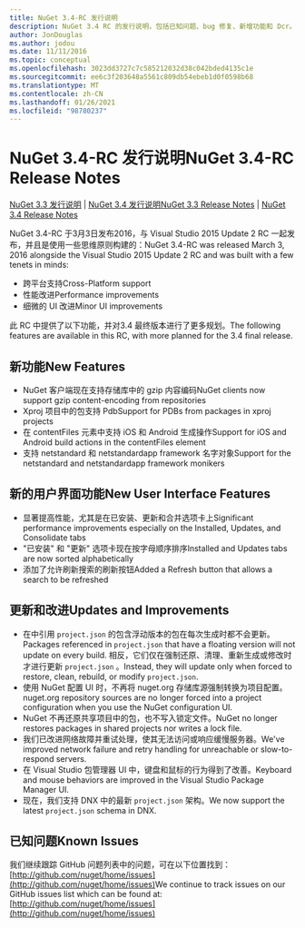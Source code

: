 ```yaml
---
title: NuGet 3.4-RC 发行说明
description: NuGet 3.4 RC 的发行说明，包括已知问题、bug 修复、新增功能和 Dcr。
author: JonDouglas
ms.author: jodou
ms.date: 11/11/2016
ms.topic: conceptual
ms.openlocfilehash: 3023dd3727c7c585212032d38c042bded4135c1e
ms.sourcegitcommit: ee6c3f203648a5561c809db54ebeb1d0f0598b68
ms.translationtype: MT
ms.contentlocale: zh-CN
ms.lasthandoff: 01/26/2021
ms.locfileid: "98780237"
---
```

# <a name="nuget-34-rc-release-notes"></a><span data-ttu-id="093ee-103">NuGet 3.4-RC 发行说明</span><span class="sxs-lookup"><span data-stu-id="093ee-103">NuGet 3.4-RC Release Notes</span></span>

<span data-ttu-id="093ee-104">[NuGet 3.3 发行说明](../release-notes/nuget-3.3.md)  | [NuGet 3.4 发行说明](../release-notes/nuget-3.4.md)</span><span class="sxs-lookup"><span data-stu-id="093ee-104">[NuGet 3.3 Release Notes](../release-notes/nuget-3.3.md) | [NuGet 3.4 Release Notes](../release-notes/nuget-3.4.md)</span></span>

<span data-ttu-id="093ee-105">NuGet 3.4-RC 于3月3日发布2016，与 Visual Studio 2015 Update 2 RC 一起发布，并且是使用一些思维原则构建的：</span><span class="sxs-lookup"><span data-stu-id="093ee-105">NuGet 3.4-RC was released March 3, 2016 alongside the Visual Studio 2015 Update 2 RC and was built with a few tenets in minds:</span></span>

* <span data-ttu-id="093ee-106">跨平台支持</span><span class="sxs-lookup"><span data-stu-id="093ee-106">Cross-Platform support</span></span>
* <span data-ttu-id="093ee-107">性能改进</span><span class="sxs-lookup"><span data-stu-id="093ee-107">Performance improvements</span></span>
* <span data-ttu-id="093ee-108">细微的 UI 改进</span><span class="sxs-lookup"><span data-stu-id="093ee-108">Minor UI improvements</span></span>

<span data-ttu-id="093ee-109">此 RC 中提供了以下功能，并对3.4 最终版本进行了更多规划。</span><span class="sxs-lookup"><span data-stu-id="093ee-109">The following features are available in this RC, with more planned for the 3.4 final release.</span></span>

## <a name="new-features"></a><span data-ttu-id="093ee-110">新功能</span><span class="sxs-lookup"><span data-stu-id="093ee-110">New Features</span></span>

* <span data-ttu-id="093ee-111">NuGet 客户端现在支持存储库中的 gzip 内容编码</span><span class="sxs-lookup"><span data-stu-id="093ee-111">NuGet clients now support gzip content-encoding from repositories</span></span>
* <span data-ttu-id="093ee-112">Xproj 项目中的包支持 Pdb</span><span class="sxs-lookup"><span data-stu-id="093ee-112">Support for PDBs from packages in xproj projects</span></span>
* <span data-ttu-id="093ee-113">在 contentFiles 元素中支持 iOS 和 Android 生成操作</span><span class="sxs-lookup"><span data-stu-id="093ee-113">Support for iOS and Android build actions in the contentFiles element</span></span>
* <span data-ttu-id="093ee-114">支持 netstandard 和 netstandardapp framework 名字对象</span><span class="sxs-lookup"><span data-stu-id="093ee-114">Support for the netstandard and netstandardapp framework monikers</span></span>

## <a name="new-user-interface-features"></a><span data-ttu-id="093ee-115">新的用户界面功能</span><span class="sxs-lookup"><span data-stu-id="093ee-115">New User Interface Features</span></span>

* <span data-ttu-id="093ee-116">显著提高性能，尤其是在已安装、更新和合并选项卡上</span><span class="sxs-lookup"><span data-stu-id="093ee-116">Significant performance improvements especially on the Installed, Updates, and Consolidate tabs</span></span>
* <span data-ttu-id="093ee-117">"已安装" 和 "更新" 选项卡现在按字母顺序排序</span><span class="sxs-lookup"><span data-stu-id="093ee-117">Installed and Updates tabs are now sorted alphabetically</span></span>
* <span data-ttu-id="093ee-118">添加了允许刷新搜索的刷新按钮</span><span class="sxs-lookup"><span data-stu-id="093ee-118">Added a Refresh button that allows a search to be refreshed</span></span>

## <a name="updates-and-improvements"></a><span data-ttu-id="093ee-119">更新和改进</span><span class="sxs-lookup"><span data-stu-id="093ee-119">Updates and Improvements</span></span>

* <span data-ttu-id="093ee-120">在中引用 `project.json` 的包含浮动版本的包在每次生成时都不会更新。</span><span class="sxs-lookup"><span data-stu-id="093ee-120">Packages referenced in `project.json` that have a floating version will not update on every build.</span></span> <span data-ttu-id="093ee-121">相反，它们仅在强制还原、清理、重新生成或修改时才进行更新 `project.json` 。</span><span class="sxs-lookup"><span data-stu-id="093ee-121">Instead, they will update only when forced to restore, clean, rebuild, or modify `project.json`.</span></span>
* <span data-ttu-id="093ee-122">使用 NuGet 配置 UI 时，不再将 nuget.org 存储库源强制转换为项目配置。</span><span class="sxs-lookup"><span data-stu-id="093ee-122">nuget.org repository sources are no longer forced into a project configuration when you use the NuGet configuration UI.</span></span>
* <span data-ttu-id="093ee-123">NuGet 不再还原共享项目中的包，也不写入锁定文件。</span><span class="sxs-lookup"><span data-stu-id="093ee-123">NuGet no longer restores packages in shared projects nor writes a lock file.</span></span>
* <span data-ttu-id="093ee-124">我们已改进网络故障并重试处理，使其无法访问或响应缓慢服务器。</span><span class="sxs-lookup"><span data-stu-id="093ee-124">We've improved network failure and retry handling for unreachable or slow-to-respond servers.</span></span>
* <span data-ttu-id="093ee-125">在 Visual Studio 包管理器 UI 中，键盘和鼠标的行为得到了改善。</span><span class="sxs-lookup"><span data-stu-id="093ee-125">Keyboard and mouse behaviors are improved in the Visual Studio Package Manager UI.</span></span>
* <span data-ttu-id="093ee-126">现在，我们支持 DNX 中的最新 `project.json` 架构。</span><span class="sxs-lookup"><span data-stu-id="093ee-126">We now support the latest `project.json` schema in DNX.</span></span>

## <a name="known-issues"></a><span data-ttu-id="093ee-127">已知问题</span><span class="sxs-lookup"><span data-stu-id="093ee-127">Known Issues</span></span>

<span data-ttu-id="093ee-128">我们继续跟踪 GitHub 问题列表中的问题，可在以下位置找到： [http://github.com/nuget/home/issues](http://github.com/nuget/home/issues)</span><span class="sxs-lookup"><span data-stu-id="093ee-128">We continue to track issues on our GitHub issues list which can be found at: [http://github.com/nuget/home/issues](http://github.com/nuget/home/issues)</span></span>